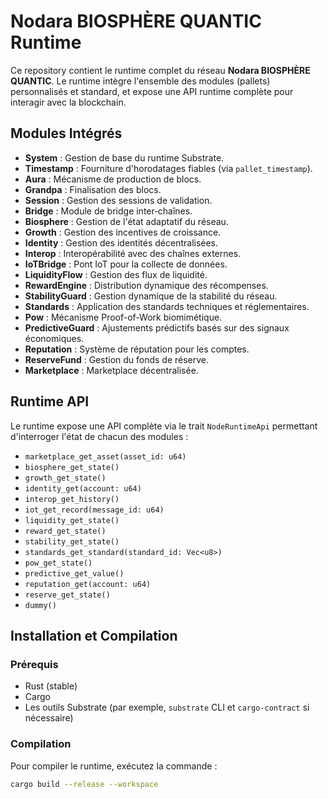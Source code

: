 # Nodara BIOSPHÈRE QUANTIC Runtime

Ce repository contient le runtime complet du réseau **Nodara BIOSPHÈRE QUANTIC**. Le runtime intègre l'ensemble des modules (pallets) personnalisés et standard, et expose une API runtime complète pour interagir avec la blockchain.

## Modules Intégrés

- **System** : Gestion de base du runtime Substrate.
- **Timestamp** : Fourniture d'horodatages fiables (via `pallet_timestamp`).
- **Aura** : Mécanisme de production de blocs.
- **Grandpa** : Finalisation des blocs.
- **Session** : Gestion des sessions de validation.
- **Bridge** : Module de bridge inter‑chaînes.
- **Biosphere** : Gestion de l'état adaptatif du réseau.
- **Growth** : Gestion des incentives de croissance.
- **Identity** : Gestion des identités décentralisées.
- **Interop** : Interopérabilité avec des chaînes externes.
- **IoTBridge** : Pont IoT pour la collecte de données.
- **LiquidityFlow** : Gestion des flux de liquidité.
- **RewardEngine** : Distribution dynamique des récompenses.
- **StabilityGuard** : Gestion dynamique de la stabilité du réseau.
- **Standards** : Application des standards techniques et réglementaires.
- **Pow** : Mécanisme Proof-of-Work biomimétique.
- **PredictiveGuard** : Ajustements prédictifs basés sur des signaux économiques.
- **Reputation** : Système de réputation pour les comptes.
- **ReserveFund** : Gestion du fonds de réserve.
- **Marketplace** : Marketplace décentralisée.

## Runtime API

Le runtime expose une API complète via le trait `NodeRuntimeApi` permettant d'interroger l'état de chacun des modules :
- `marketplace_get_asset(asset_id: u64)`
- `biosphere_get_state()`
- `growth_get_state()`
- `identity_get(account: u64)`
- `interop_get_history()`
- `iot_get_record(message_id: u64)`
- `liquidity_get_state()`
- `reward_get_state()`
- `stability_get_state()`
- `standards_get_standard(standard_id: Vec<u8>)`
- `pow_get_state()`
- `predictive_get_value()`
- `reputation_get(account: u64)`
- `reserve_get_state()`
- `dummy()`

## Installation et Compilation

### Prérequis

- Rust (stable)
- Cargo
- Les outils Substrate (par exemple, `substrate` CLI et `cargo-contract` si nécessaire)

### Compilation

Pour compiler le runtime, exécutez la commande :

```bash
cargo build --release --workspace
